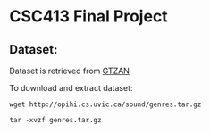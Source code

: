 # CSC413 Final Project

## Dataset:

Dataset is retrieved from [GTZAN](http://marsyas.info/downloads/datasets.html)

To download and extract dataset:

`wget http://opihi.cs.uvic.ca/sound/genres.tar.gz`

`tar -xvzf genres.tar.gz`